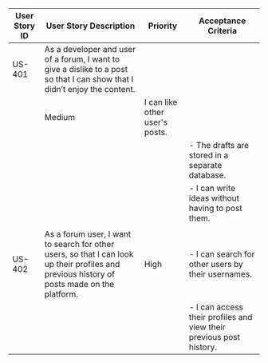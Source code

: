 | User Story ID | User Story Description                      | Priority | Acceptance Criteria                                                   |
|---------------|---------------------------------------------|----------|------------------------------------------------------------------------|
| US-401        | As a developer and user of a forum, I want to give a dislike to a post so that I can show that I didn’t enjoy the content.
                      | Medium     | I can like other user's posts.  |
|               |  |          | - The drafts are stored in a separate database.                      |
|               |         |          | - I can write ideas without having to post them.                     |
|               |  |   |                                                                 |
| US-402        | As a forum user, I want to search for other users, so that I can look up their profiles and  previous history of posts made on the   platform.                                  | High     | - I can search for other users by their usernames.                   |
|               | |          | - I can access their profiles and view their previous post history.  |


